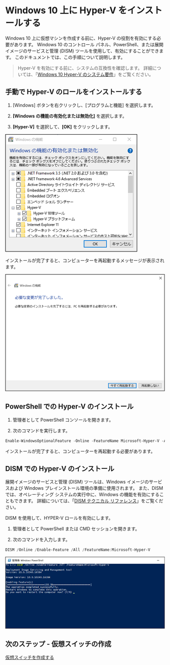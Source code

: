 # Windows 10 上に Hyper-V をインストールする

Windows 10 上に仮想マシンを作成する前に、Hyper-V の役割を有効にする必要があります。 Windows 10 のコントロール パネル、PowerShell、または展開イメージのサービスと管理 (DISM) ツールを使用して、有効にすることができます。 このドキュメントでは、この手順について説明します。

> Hyper-V を有効にする前に、システムの互換性を確認します。 詳細については、「[Windows 10 Hyper-V のシステム要件](https://msdn.microsoft.com/virtualization/hyperv_on_windows/quick_start/walkthrough_compatibility)」をご覧ください。

## 手動で Hyper-V のロールをインストールする

1. [Windows] ボタンを右クリックし、[プログラムと機能] を選択します。

2. **[Windows の機能の有効化または無効化]** を選択します。

3. **[Hyper-V]** を選択して、**[OK]** をクリックします。

![](media/enable_role_upd.png)

インストールが完了すると、コンピューターを再起動するメッセージが表示されます。

![](media/restart_upd.png)

## PowerShell での Hyper-V のインストール

1. 管理者として PowerShell コンソールを開きます。

2. 次のコマンドを実行します。

```powershell
Enable-WindowsOptionalFeature -Online -FeatureName Microsoft-Hyper-V -All
```
インストールが完了すると、コンピューターを再起動する必要があります。

## DISM での Hyper-V のインストール

展開イメージのサービスと管理 (DISM) ツールは、Windows イメージのサービスおよび Windows プレインストール環境の準備に使用されます。 また、DISM では、オペレーティング システムの実行中に、Windows の機能を有効にすることもできます。 詳細については、「[DISM テクニカル リファレンス](https://technet.microsoft.com/en-us/library/hh824821.aspx)」をご覧ください。

DISM を使用して、HYPER-V ロールを有効にします。

1. 管理者として PowerShell または CMD セッションを開きます。

2. 次のコマンドを入力します。

```powershell
DISM /Online /Enable-Feature /All /FeatureName:Microsoft-Hyper-V
```
![](media/dism_upd.png)


## 次のステップ - 仮想スイッチの作成

[仮想スイッチを作成する](walkthrough_virtual_switch.md)






<!--HONumber=Feb16_HO4-->


